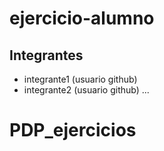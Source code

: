 # ejercicio-alumno

## Integrantes

- integrante1 (usuario github)
- integrante2 (usuario github)
...
# PDP_ejercicios

